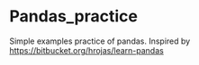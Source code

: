 # Pandas_practice
Simple examples practice of pandas.
Inspired by https://bitbucket.org/hrojas/learn-pandas
